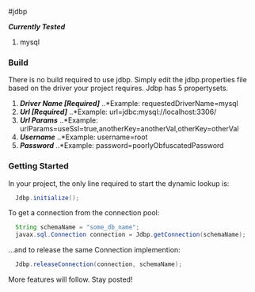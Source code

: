 #jdbp

**_Currently Tested_**
1. mysql

### Build
There is no build required to use jdbp. Simply edit the jdbp.properties file based on the driver your project requires. Jdbp has 5 propertysets.

1. **_Driver Name [Required]_** 
..*Example: requestedDriverName=mysql
2. **_Url [Required]_**
..*Example: url=jdbc:mysql://localhost:3306/
3. **_Url Params_**
..*Example: urlParams=useSsl=true,anotherKey=anotherVal,otherKey=otherVal
4. **_Username_**
..*Example: username=root
5. **_Password_**
..*Example: password=poorlyObfuscatedPassword

### Getting Started
In your project, the only line required to start the dynamic lookup is:
```java
  Jdbp.initialize();
```

To get a connection from the connection pool:
```java
  String schemaName = "some_db_name";
  javax.sql.Connection connection = Jdbp.getConnection(schemaName);
```

...and to release the same Connection implemention:
```java
  Jdbp.releaseConnection(connection, schemaName);
```
More features will follow. Stay posted!

